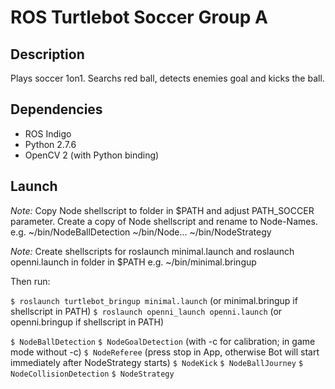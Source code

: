 # ROS Turtlebot Soccer Group A

## Description
Plays soccer 1on1.
Searchs red ball, detects enemies goal and kicks the ball.


## Dependencies 

- ROS Indigo
- Python 2.7.6
- OpenCV 2 (with Python binding)

## Launch

_Note:_ Copy Node shellscript to folder in $PATH and adjust PATH_SOCCER 
parameter. Create a copy of Node shellscript and rename to Node-Names.
e.g.
~/bin/NodeBallDetection
~/bin/Node...
~/bin/NodeStrategy

_Note:_ Create shellscripts for roslaunch minimal.launch and roslaunch openni.launch 
in folder in $PATH
e.g. ~/bin/minimal.bringup

Then run:

```$ roslaunch turtlebot_bringup minimal.launch``` (or minimal.bringup if shellscript in PATH)
```$ roslaunch openni_launch openni.launch``` (or openni.bringup if shellscript in PATH)

```$ NodeBallDetection```
```$ NodeGoalDetection``` (with -c for calibration; in game mode without -c)
```$ NodeReferee``` (press stop in App, otherwise Bot will start immediately after NodeStrategy starts)
```$ NodeKick```
```$ NodeBallJourney```
```$ NodeCollisionDetection```
```$ NodeStrategy```


